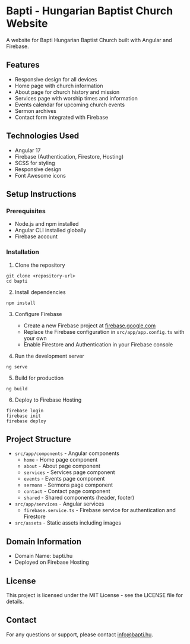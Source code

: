# Bapti - Hungarian Baptist Church Website

A website for Bapti Hungarian Baptist Church built with Angular and Firebase.

## Features

- Responsive design for all devices
- Home page with church information
- About page for church history and mission
- Services page with worship times and information
- Events calendar for upcoming church events
- Sermon archives
- Contact form integrated with Firebase

## Technologies Used

- Angular 17
- Firebase (Authentication, Firestore, Hosting)
- SCSS for styling
- Responsive design
- Font Awesome icons

## Setup Instructions

### Prerequisites

- Node.js and npm installed
- Angular CLI installed globally
- Firebase account

### Installation

1. Clone the repository
```
git clone <repository-url>
cd bapti
```

2. Install dependencies
```
npm install
```

3. Configure Firebase
   - Create a new Firebase project at [firebase.google.com](https://firebase.google.com)
   - Replace the Firebase configuration in `src/app/app.config.ts` with your own
   - Enable Firestore and Authentication in your Firebase console

4. Run the development server
```
ng serve
```

5. Build for production
```
ng build
```

6. Deploy to Firebase Hosting
```
firebase login
firebase init
firebase deploy
```

## Project Structure

- `src/app/components` - Angular components
  - `home` - Home page component
  - `about` - About page component
  - `services` - Services page component
  - `events` - Events page component
  - `sermons` - Sermons page component
  - `contact` - Contact page component
  - `shared` - Shared components (header, footer)
- `src/app/services` - Angular services
  - `firebase.service.ts` - Firebase service for authentication and Firestore
- `src/assets` - Static assets including images

## Domain Information

- Domain Name: bapti.hu
- Deployed on Firebase Hosting

## License

This project is licensed under the MIT License - see the LICENSE file for details.

## Contact

For any questions or support, please contact info@bapti.hu.
